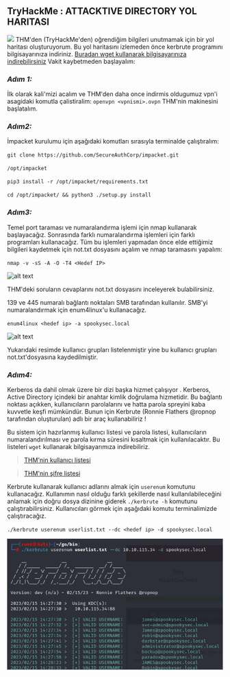 ## **TryHackMe : ATTACKTIVE DIRECTORY YOL HARITASI** 
![](https://tryhackme.com/room/attacktivedirectory)
THM'den (TryHackMe'den) oğrendiğim bilgileri unutmamak için bir yol haritası oluşturuyorum. Bu yol haritasını izlemeden önce kerbrute programını bilgisayarınıza indiriniz. [Buradan wget kullanarak bilgisayarınıza indirebilirsiniz](https://github.com/ropnop/kerbrute/releases/download/v1.0.3/kerbrute_linux_amd64) Vakit kaybetmeden başlayalım:

### *Adım 1:*
İlk olarak kali'mizi acalım ve THM'den daha once indirmis oldugumuz vpn'i asagidaki komutla çalistiralim:
`openvpn <vpnismi>.ovpn`
THM'nin makinesini başlatalım.
### *Adım2:*
İmpacket kurulumu için aşağıdaki komutları sırasıyla terminalde çalıştıralım:

`git clone https://github.com/SecureAuthCorp/impacket.git`

`/opt/impacket`

`pip3 install -r /opt/impacket/requirements.txt`

`cd /opt/impacket/ && python3 ./setup.py install`
### *Adım3:*
Temel port taraması ve numaralandırma işlemi için nmap kullanarak başlayacağız. Sonrasında farklı numaralandırma işlemleri için farklı programları kullanacağız. Tüm bu işlemleri yapmadan önce elde ettiğimiz bilgileri kaydetmek için not.txt dosyasını açalım ve nmap taramasını yapalım:

`nmap -v -sS -A -O -T4 <Hedef IP>`

![alt text](https://github.com/hamza37yavuz/AttacktiveD-rectory-YolHaritas-/blob/main/nmap.png)

THM'deki soruların cevaplarını not.txt dosyasını inceleyerek bulabilirsiniz.

139 ve 445 numaralı bağlantı noktaları SMB tarafından kullanılır. SMB'yi numaralandırmak için enum4linux'u kullanacağız.

`enum4linux <hedef ip> -a spookysec.local`

![alt text](https://github.com/hamza37yavuz/AttacktiveD-rectory-YolHaritas-/blob/main/enum4linux.png)

Yukarıdaki resimde kullanıcı grupları listelenmiştir yine bu kullanıcı grupları not.txt'dosyasına kaydedilmiştir.

### *Adım4:*

Kerberos da dahil olmak üzere bir dizi başka hizmet çalışıyor . Kerberos, Active Directory içindeki bir anahtar kimlik doğrulama hizmetidir. Bu bağlantı noktası açıkken, kullanıcıların parolalarını ve hatta parola spreyini kaba kuvvetle keşfi mümkündür. Bunun için Kerbrute (Ronnie Flathers @ropnop tarafından oluşturulan) adlı bir araç kullanabiliriz !

Bu sistem için hazırlanmış kullanıcı listesi ve parola listesi, kullanıcıların numaralandırılması ve parola kırma süresini kısaltmak için kullanılacaktır. Bu listeleri `wget` kullanarak bilgisayarımıza indirebiliriz.

>[THM'nin kullanıcı listesi](https://raw.githubusercontent.com/Sq00ky/attacktive-directory-tools/master/userlist.txt)

>[THM'nin şifre listesi](https://raw.githubusercontent.com/Sq00ky/attacktive-directory-tools/master/passwordlist.txt)

Kerbrute kullanarak kullanıcı adlarını almak için `userenum` komutunu kullanacağız. Kullanımın nasıl olduğu farklı şekillerde nasıl kullanılabileceğini anlamak için doğru dosya dizinine giderek `./kerbrute -h` komutunu çalıştırabilirsiniz. Kullanıcıları görmek için aşağıdaki komutu terminalimizde çalıştıracağız.

`./kerbrute userenum userlist.txt --dc <hedef ip> -d spookysec.local`

![alt text](https://github.com/hamza37yavuz/Attacktive-Directory-YolHaritasi-/blob/main/kerbrute.png)

